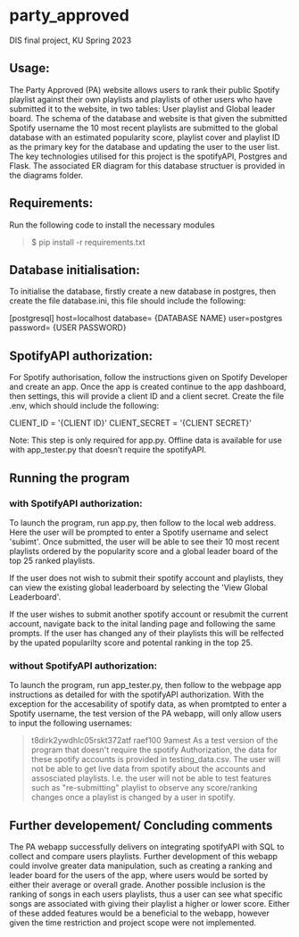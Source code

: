 # party_approved
DIS final project, KU Spring 2023
## Usage:
The Party Approved (PA) website allows users to rank their public Spotify playlist against their own playlists and playlists of other users who have submitted it to the website, in two tables: User playlist and Global leader board.
The schema of the database and website is that given the submitted Spotify username the 10 most recent playlists are submitted to the global database with an estimated popularity score, playlist cover and playlist ID as the primary key for the database and updating the user to the user list.
The key technologies utilised for this project is the spotifyAPI, Postgres and Flask.
The associated ER diagram for this database structuer is provided in the diagrams folder.


## Requirements:
Run the following code to install the necessary modules
> $ pip install -r requirements.txt

## Database initialisation:
To initialise the database, firstly create a new database in postgres, then create the file database.ini, this file should include the following:

[postgresql]
host=localhost
database= {DATABASE NAME}
user=postgres
password= {USER PASSWORD}

## SpotifyAPI authorization:
For Spotify authorisation, follow the instructions given on Spotify Developer and create an app. Once the app is created continue to the app dashboard, then settings, this will provide a client ID and a client secret. Create the file .env, which should include the following:

CLIENT_ID = '{CLIENT ID}'
CLIENT_SECRET = '{CLIENT SECRET}'

Note: This step is only required for app.py. Offline data is available for use with app_tester.py that doesn’t require the spotifyAPI.


## Running the program
### with SpotifyAPI authorization:
To launch the program, run app.py, then follow to the local web address. Here the user will be prompted to enter a Spotify username and select 'subimt'. Once submitted, the user will be able to see their 10 most recent playlists ordered by the popularity score and a global leader board of the top 25 ranked playlists. 

If the user does not wish to submit their spotify account and playlists, they can view the existing global leaderboard by selecting the 'View Global Leaderboard'.

If the user wishes to submit another spotify account or resubmit the current account, navigate back to the inital landing page and following the same prompts. If the user has changed any of their playlists this will be relfected by the upated popularilty score and potental ranking in the top 25.


### without SpotifyAPI authorization:
To launch the program, run app_tester.py, then follow to the webpage app instructions as detailed for with the spotifyAPI authorization. With the exception for the accesability of spotify data, as when promtpted to enter a Spotify username, the test version of the PA webapp, will only allow users to input the following usernames:
>t8dirk2ywdhlc05rskt372atf
>raef100
>9amest
As a test version of the program that doesn't require the spotify Authorization, the data for these spotify accounts is provided in testing_data.csv. The user will not be able to get live data from spotify about the accounts and assosciated playlists. I.e. the user will not be able to test features such as "re-submitting" playlist to observe any score/ranking changes once a playlist is changed by a user in spotify.


## Further developement/ Concluding comments

The PA webapp successfully delivers on integrating spotifyAPI with SQL to collect and compare users playlists. Further development of this webapp could involve greater data manipulation, such as creating a ranking and leader board for the users of the app, where users would be sorted by either their average or overall grade. Another possible inclusion is the ranking of songs in each users playlists, thus a user can see what specific songs are associated with giving their playlist a higher or lower score. Either of these added features would be a beneficial to the webapp, however given the time restriction and project scope were not implemented. 
